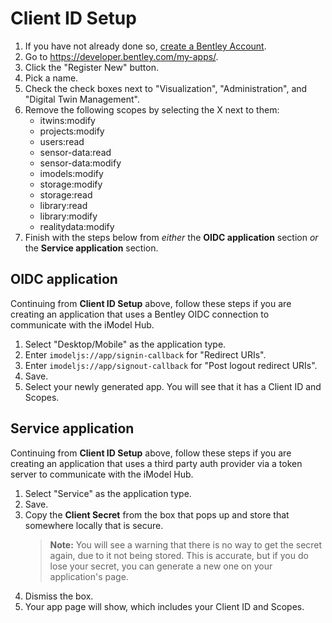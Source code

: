 # Client ID Setup

1. If you have not already done so, [create a Bentley Account](./BentleyAccount.md).
1. Go to <https://developer.bentley.com/my-apps/>.
1. Click the "Register New" button.
1. Pick a name.
1. Check the check boxes next to "Visualization", "Administration", and "Digital Twin Management".
1. Remove the following scopes by selecting the X next to them:
    * itwins:modify
    * projects:modify
    * users:read
    * sensor-data:read
    * sensor-data:modify
    * imodels:modify
    * storage:modify
    * storage:read
    * library:read
    * library:modify
    * realitydata:modify
1. Finish with the steps below from _either_ the __OIDC application__ section _or_ the __Service application__ section.

## OIDC application

Continuing from __Client ID Setup__ above, follow these steps if you are creating an application that uses a Bentley OIDC connection to communicate with the iModel Hub.

1. Select "Desktop/Mobile" as the application type.
1. Enter `imodeljs://app/signin-callback` for "Redirect URIs".
1. Enter `imodeljs://app/signout-callback` for "Post logout redirect URIs".
1. Save.
1. Select your newly generated app. You will see that it has a Client ID and Scopes.

## Service application

Continuing from __Client ID Setup__ above, follow these steps if you are creating an application that uses a third party auth provider via a token server to communicate with the iModel Hub.

1. Select "Service" as the application type.
1. Save.
1. Copy the __Client Secret__ from the box that pops up and store that somewhere locally that is secure.
    > __Note:__ You will see a warning that there is no way to get the secret again, due to it not being stored. This is accurate, but if you do lose your secret, you can generate a new one on your application's page.
1. Dismiss the box.
1. Your app page will show, which includes your Client ID and Scopes.